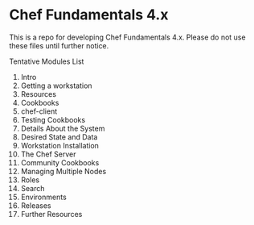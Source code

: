 # Chef Fundamentals 4.x

This is a repo for developing Chef Fundamentals 4.x. Please do not use these files until further notice.

Tentative Modules List
1.	Intro
2.	Getting a workstation
3.	Resources
4.	Cookbooks
5.	chef-client
6.	Testing Cookbooks
7.	Details About the System
8.	Desired State and Data
9.	Workstation Installation
10.	The Chef Server
11.	Community Cookbooks
12.	Managing Multiple Nodes
13.	Roles
14.	Search
15.	Environments
16.	Releases
17.	Further Resources

